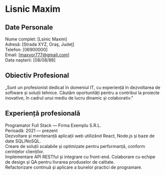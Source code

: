# Lisnic Maxim

## Date Personale
Nume complet: [Lsinic Maxim]  
Adresă: [Strada XYZ, Oraș, Județ]  
Telefon: [06900000]  
Email: [maxvor777@gmail.com]  
Data nașterii: [08/08/88]  

## Obiectiv Profesional
„Sunt un profesionist dedicat în domeniul IT, cu experiență în dezvoltarea de software și soluții tehnice. Căutăm oportunități pentru a contribui la proiecte inovative, în cadrul unui mediu de lucru dinamic și colaborativ.”

## Experiență profesională
Programator Full Stack — Firma Exemplu S.R.L.  
Perioadă: 2021 — prezent  
  Dezvoltare și mentenanță aplicații web utilizând React, Node.js și baze de date SQL/NoSQL.  
  Creare de soluții scalabile și optimizate pentru performanță, conform cerințelor clienților.  
  Implementare API RESTful și integrare cu front-end.
  Colaborare cu echipe de design și QA pentru livrarea produselor de calitate.  
  Refactorizare continuă și aplicare a bunelor practici de programare.  
